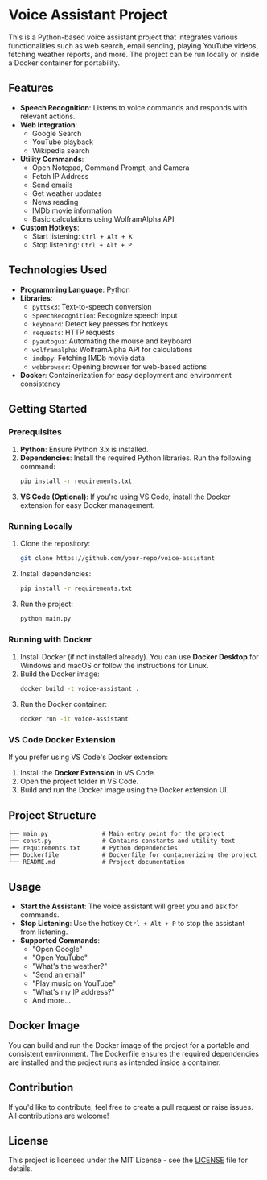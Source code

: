 # Voice Assistant Project

This is a Python-based voice assistant project that integrates various functionalities such as web search, email sending, playing YouTube videos, fetching weather reports, and more. The project can be run locally or inside a Docker container for portability.

## Features

- **Speech Recognition**: Listens to voice commands and responds with relevant actions.
- **Web Integration**:
  - Google Search
  - YouTube playback
  - Wikipedia search
- **Utility Commands**:
  - Open Notepad, Command Prompt, and Camera
  - Fetch IP Address
  - Send emails
  - Get weather updates
  - News reading
  - IMDb movie information
  - Basic calculations using WolframAlpha API
- **Custom Hotkeys**:
  - Start listening: `Ctrl + Alt + K`
  - Stop listening: `Ctrl + Alt + P`

## Technologies Used

- **Programming Language**: Python
- **Libraries**:
  - `pyttsx3`: Text-to-speech conversion
  - `SpeechRecognition`: Recognize speech input
  - `keyboard`: Detect key presses for hotkeys
  - `requests`: HTTP requests
  - `pyautogui`: Automating the mouse and keyboard
  - `wolframalpha`: WolframAlpha API for calculations
  - `imdbpy`: Fetching IMDb movie data
  - `webbrowser`: Opening browser for web-based actions
- **Docker**: Containerization for easy deployment and environment consistency

## Getting Started

### Prerequisites

1. **Python**: Ensure Python 3.x is installed.
2. **Dependencies**: Install the required Python libraries. Run the following command:
   ```bash
   pip install -r requirements.txt
   ```
3. **VS Code (Optional)**: If you're using VS Code, install the Docker extension for easy Docker management.

### Running Locally

1. Clone the repository:
   ```bash
   git clone https://github.com/your-repo/voice-assistant
   ```
2. Install dependencies:
   ```bash
   pip install -r requirements.txt
   ```
3. Run the project:
   ```bash
   python main.py
   ```

### Running with Docker

1. Install Docker (if not installed already). You can use **Docker Desktop** for Windows and macOS or follow the instructions for Linux.
2. Build the Docker image:
   ```bash
   docker build -t voice-assistant .
   ```
3. Run the Docker container:
   ```bash
   docker run -it voice-assistant
   ```

### VS Code Docker Extension

If you prefer using VS Code's Docker extension:

1. Install the **Docker Extension** in VS Code.
2. Open the project folder in VS Code.
3. Build and run the Docker image using the Docker extension UI.

## Project Structure

```
├── main.py               # Main entry point for the project
├── const.py              # Contains constants and utility text
├── requirements.txt      # Python dependencies
├── Dockerfile            # Dockerfile for containerizing the project
└── README.md             # Project documentation
```

## Usage

- **Start the Assistant**: The voice assistant will greet you and ask for commands.
- **Stop Listening**: Use the hotkey `Ctrl + Alt + P` to stop the assistant from listening.
- **Supported Commands**:
  - "Open Google"
  - "Open YouTube"
  - "What's the weather?"
  - "Send an email"
  - "Play music on YouTube"
  - "What's my IP address?"
  - And more...

## Docker Image

You can build and run the Docker image of the project for a portable and consistent environment. The Dockerfile ensures the required dependencies are installed and the project runs as intended inside a container.

## Contribution

If you'd like to contribute, feel free to create a pull request or raise issues. All contributions are welcome!

## License

This project is licensed under the MIT License - see the [LICENSE](LICENSE) file for details.
